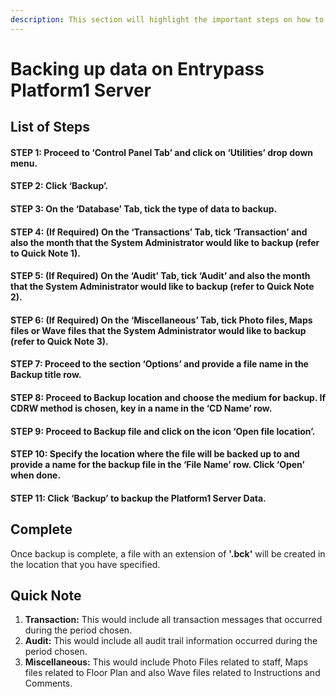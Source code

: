 ```yaml
---
description: This section will highlight the important steps on how to back up server data.
---
```


# Backing up data on Entrypass Platform1 Server

## List of Steps

#### STEP 1: Proceed to ‘Control Panel Tab’ and click on ‘Utilities’ drop down menu.

#### STEP 2: Click ‘Backup’.

#### STEP 3: On the ‘Database’ Tab, tick the type of data to backup.

#### STEP 4: \(If Required\) On the ‘Transactions’ Tab, tick ‘Transaction’ and also the month that the System Administrator would like to backup \(refer to Quick Note 1\).

#### STEP 5: \(If Required\) On the ‘Audit’ Tab, tick ‘Audit’ and also the month that the System Administrator would like to backup \(refer to Quick Note 2\).

#### STEP 6: \(If Required\) On the ‘Miscellaneous’ Tab, tick Photo files, Maps files or Wave files that the System Administrator would like to backup \(refer to Quick Note 3\).

#### STEP 7: Proceed to the section ‘Options’ and provide a file name in the Backup title row.

#### STEP 8: Proceed to Backup location and choose the medium for backup. If CDRW method is chosen, key in a name in the ‘CD Name’ row.

#### STEP 9: Proceed to Backup file and click on the icon ‘Open file location’.

#### STEP 10: Specify the location where the file will be backed up to and provide a name for the backup file in the ‘File Name’ row. Click ‘Open’ when done.

#### STEP 11: Click ‘Backup’ to backup the Platform1 Server Data.

## Complete

Once backup is complete, a file with an extension of **'.bck'** will be created in the location that you have specified. 

## Quick Note

1. **Transaction:** This would include all transaction messages that occurred during the period chosen.
2. **Audit:** This would include all audit trail information occurred during the period chosen.
3. **Miscellaneous:** This would include Photo Files related to staff, Maps files related to Floor Plan and also Wave files related to Instructions and Comments.


